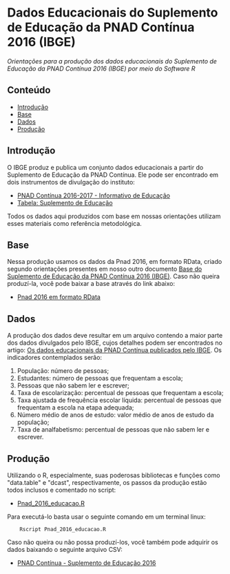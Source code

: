 Dados Educacionais do Suplemento de Educação da PNAD Contínua 2016 (IBGE)
========

_Orientações para a produção dos dados educacionais do Suplemento de Educação da PNAD Contínua 2016 (IBGE) por meio do Software R_

## Conteúdo

- [Introdução](#introdução)
- [Base](#base)
- [Dados](#dados)
- [Produção](#produção)

## Introdução

O IBGE produz e publica um conjunto dados educacionais a partir do Suplemento de Educação da PNAD Contínua. Ele pode ser encontrado em dois instrumentos de divulgação do instituto:
- <a href="https://biblioteca.ibge.gov.br/visualizacao/livros/liv101576_informativo.pdf">PNAD Contínua 2016-2017 - Informativo de Educação</a>
- <a href="https://drive.google.com/file/d/1Kc8f5O6_rUT5zlDLSppdyGEKeGxpzApu/view?usp=sharing">Tabela: Suplemento de Educação</a>

Todos os dados aqui produzidos com base em nossas orientações utilizam esses materiais como referência metodológica.

## Base

Nessa produção usamos os dados da Pnad 2016, em formato RData, criado segundo orientações presentes em nosso outro documento <a href="https://github.com/professorvirtual/educadata/tree/master/bases/pnad/2016">Base do Suplemento de Educação da PNAD Contínua 2016 (IBGE)</a>. Caso não queira produzí-la, você pode baixar a base através do link abaixo:
- <a href="https://drive.google.com/file/d/1Roh20NgJ7vWFPNj6qeRW3_ViyyLHHZ_x/view?usp=sharing">Pnad 2016 em formato RData</a>

## Dados

A produção dos dados deve resultar em um arquivo contendo a maior parte dos dados divulgados pelo IBGE, cujos detalhes podem ser encontrados no artigo: <a href="#">Os dados educacionais da PNAD Contínua publicados pelo IBGE</a>. Os indicadores contemplados serão:
1. População: número de pessoas;
2. Estudantes: número de pessoas que frequentam a escola;
3. Pessoas que não sabem ler e escrever;
4. Taxa de escolarização: percentual de pessoas que frequentam a escola;
5. Taxa ajustada de frequência escolar líquida: percentual de pessoas que frequentam a escola na etapa adequada;
6. Número médio de anos de estudo: valor médio de anos de estudo da população;
7. Taxa de analfabetismo: percentual de pessoas que não sabem ler e escrever.

## Produção

Utilizando o R, especialmente, suas poderosas bibliotecas e funções como "data.table" e "dcast", respectivamente, os passos da produção estão todos inclusos e comentado no script:
- <a href="https://github.com/professorvirtual/educadata/blob/master/dados/pnad/2016/pnad_2016_educacao.R">Pnad_2016_educacao.R</a>

Para executá-lo basta usar o seguinte comando em um terminal linux:

        Rscript Pnad_2016_educacao.R

Caso não queira ou não possa produzí-los, você também pode adquirir os dados baixando o seguinte arquivo CSV:

- <a href="https://drive.google.com/file/d/18BFMNgw-ihH0p8QUKVEIY2Eu3uTJTLUO/view?usp=sharing">PNAD Contínua - Suplemento de Educação 2016</a>
